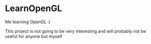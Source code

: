 # LearnOpenGL
Me learning OpenGL :)

This project is not going to be very interesting and will probably not be useful for anyone but myself

